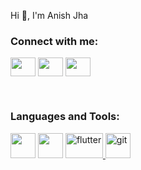 Hi 👋, I'm Anish Jha 

 
<h3 align="left">Connect with me:</h3>
<p align="left">
<a href="https://twitter.com/Jhaanish891Jha" target="blank"><img align="center" src="https://cdn.jsdelivr.net/npm/simple-icons@3.0.1/icons/twitter.svg" alt="" height="30" width="40" /></a>
<a href="https://www.linkedin.com/in/jhanish/" target="blank"><img align="center" src="https://cdn.jsdelivr.net/npm/simple-icons@3.0.1/icons/linkedin.svg" alt="" height="30" width="40" /></a>
<a href="https://www.instagram.com/anishxjha/" target="blank"><img align="center" src="https://cdn.jsdelivr.net/npm/simple-icons@3.0.1/icons/instagram.svg" alt="" height="30" width="40" /></a>
</p>

<br />

<h3 align="left">Languages and Tools:</h3>

<p align="left"> 
<a href="https://www.typescriptlang.org" target="_blank"> <img src="https://devicons.github.io/devicon/devicon.git/icons/typescript/typescript-original.svg" width="40" height="40"/></a> 
<a href="https://www.w3schools.com/cpp/" target="_blank"> <img src="https://devicons.github.io/devicon/devicon.git/icons/nodejs/nodejs-original-wordmark.svg" alt="" 
 width="40" height="40"/></a> 
<a href="https://reactjs.org/" target="_blank"> <img src="https://www.vectorlogo.zone/logos/reactjs/reactjs-ar21.svg" alt="flutter" width="60" height="40"/> </a> 
<a href="https://git-scm.com/" target="_blank"> <img src="https://www.vectorlogo.zone/logos/git-scm/git-scm-icon.svg" alt="git" width="40" height="40"/> </a>  
 
</p>

<br/>
